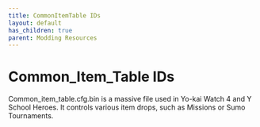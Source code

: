 ```yaml
---
title: CommonItemTable IDs
layout: default
has_children: true
parent: Modding Resources
---
```


# Common_Item_Table IDs

Common_item_table.cfg.bin is a massive file used in Yo-kai Watch 4 and Y School Heroes. It controls various item drops, such as Missions or Sumo Tournaments.
